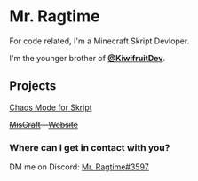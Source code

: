 # Mr. Ragtime

For code related, I'm a Minecraft Skript Devloper.

I'm the younger brother of **[@KiwifruitDev](https://github.com/KiwifruitDev/KiwifruitDev)**.

## Projects

[Chaos Mode for Skript](https://github.com/MrRagtime/chaos-mode)

~~[MisCraft](https://github.com/MrRagtime/MisCraft) - [Website](https://sites.google.com/view/miscraft/miscraft)~~

### Where can I get in contact with you?

DM me on Discord: [Mr. Ragtime#3597](https://discord.com/users/676181885801725953)
